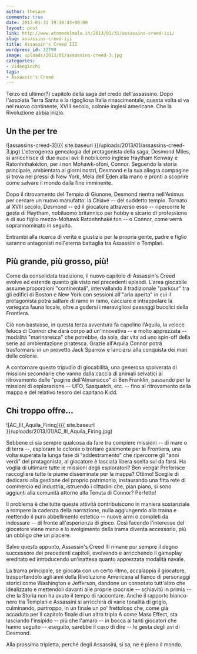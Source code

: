 ```yaml
---
author: thesave
comments: true
date: 2013-01-31 19:10:43+00:00
layout: post
link: http://www.atomodelmale.it/2013/01/31/assassins-creed-iii/
slug: assassins-creed-iii
title: Assassin's Creed III
wordpress_id: 12790
image: uploads/2013/01/assassins-creed-3.jpg
categories:
- Videogiochi
tags:
- Assassin's Creed
---
```


Terzo ed ultimo(?) capitolo della saga del credo dell'assassino. Dopo l'assolata Terra Santa e la rigogliosa Italia rinascimentale, questa volta si va nel nuovo continente, XVIII secolo, colonie inglesi americane. Che la Rivoluzione abbia inizio.

## Un the per tre

![assassins-creed-3]({{ site.baseurl }}/uploads/2013/01/assassins-creed-3.jpg) L'eterogenea genealogia del protagonista della saga, Desmond Miles, si arricchisce di due nuovi avi: il nobiluomo inglese Haytham Kenway e Ratonhnhaké:ton, per i non Mohawk-ofoni, Connor. Seguendo la storia principale, ambientata ai giorni nostri, Desmond e la sua allegra compagine si trova nei pressi di New York, Mela dell'Eden alla mano e pronti a scoprire come salvare il mondo dalla fine imminente.

Dopo il ritrovamento del Tempio di Giunone, Desmond rientra nell'Animus per cercare un nuovo manufatto: la Chiave -- del suddetto tempio. Tornato al XVIII secolo, Desmond -- ed il giocatore attraverso esso -- ripercorre le gesta di Haytham, nobiluomo britannico per hobby e sicario di professione e di suo figlio mezzo-Mohawk Ratonhnhaké:ton -- o Connor, come verrà soprannominato in seguito.

Entrambi alla ricerca di verità e giustizia per la propria gente, padre e figlio saranno antagonisti nell'eterna battaglia tra Assassini e Templari.

## Più grande, più grosso, più!

Come da consolidata tradizione, il nuovo capitolo di Assassin's Creed evolve ed estende quanto già visto nei precedenti episodi. L'area giocabile assume proporzioni "continentali", intervallando il tradizionale "parkour" tra gli edifici di Boston e New York con sessioni all'"aria aperta" in cui il protagonista potrà saltare di ramo in ramo, cacciare e intrappolare la variegata fauna locale, oltre a godersi i meravigliosi paesaggi bucolici della Frontiera.

Ciò non bastasse, in questa terza avventura fa capolino l'Aquila, la veloce feluca di Connor che darà corpo ad un'innovativa -- e molto apprezzata -- modalità "marinaresca" che potrebbe, da sola, dar vita ad uno spin-off della serie ad ambientazione piratesca. Grazie all'Aquila Connor potrà trasformarsi in un provetto Jack Sparrow e lanciarsi alla conquista dei mari delle colonie.

A contornare questo tripudio di giocabilità, una generosa spolverata di missioni secondarie che vanno dalla caccia di animali selvatici al ritrovamento delle "pagine dell'Almanacco" di Ben Franklin, passando per le missioni di esplorazione -- UFO, Sasquatch, etc. -- fino al ritrovamento della mappa e del relativo tesoro del capitano Kidd.

## Chi troppo offre...

![AC_III_Aquila_Firing]({{ site.baseurl }}/uploads/2013/01/AC_III_Aquila_Firing.jpg)

Sebbene ci sia sempre qualcosa da fare tra compiere missioni -- di mare o di terra --, esplorare le colonie o trottare gaiamente per la Frontiera, una volta superata la lunga fase di "addestramento" che ripercorre gli "anni verdi" del protagonista, al giocatore è lasciata libera scelta sul da farsi. Ha voglia di ultimare tutte le missioni degli esploratori? Ben venga! Preferisce raccogliere tutte le piume disseminate per la mappa? Ottimo! Sceglie di dedicarsi alla gestione del proprio patrimonio, instaurando una fitta rete di commercio ed industria, istruendo i cittadini che, pian piano, si sono aggiunti alla comunità attorno alla Tenuta di Connor? Perfetto!

Il problema è che tutte queste attività contribuiscono in maniera sostanziale a rompere la cadenza della narrazione, nulla aggiungendo alla trama e mettendo il puro abbellimento estetico -- nuove armi o completi da indossare -- di fronte all'esperienza di gioco. Così facendo l'interesse del giocatore viene meno e lo svolgimento della trama diventa accessorio, più un obbligo che un piacere.

Salvo questo appunto, Assassin's Creed III rimane pur sempre il degno successore dei precedenti capitoli, evolvendo e arricchendo il gameplay ereditato ed introducendo un'inattesa quanto apprezzata modalità navale.

La trama principale, se giocata con un certo ritmo, accalappia il giocatore, trasportandolo agli anni della Rivoluzione Americana al fianco di personaggi storici come Washington e Jefferson, dandone un connotato tutt'altro che idealizzato e mettendoli davanti alle proprie ipocrisie -- schiavitù in primis -- che la Storia non ha avuto il tempo di raccontare. Anche il rapporto bianco-nero tra Templari e Assassini si arricchirà di varie tonalità di grigio, culminando, purtroppo, in un finale un po' frettoloso che, come già accaduto per il capitolo finale di un altro tripla A come Mass Effect, sta lasciando l'insipido -- più che l'amaro -- in bocca ai tanti giocatori che hanno seguito -- eseguito, sarebbe il caso di dire -- le gesta degli avi di Desmond.

Alla prossima tripletta, perché degli Assassini, si sa, ne è pieno il mondo.
